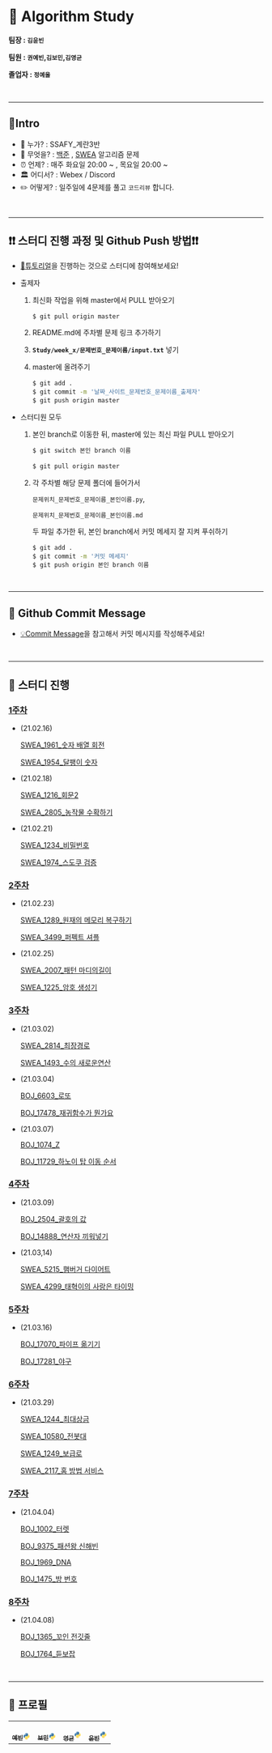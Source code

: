 🎈 Algorithm Study
====================================

**팀장 : `김윤빈`**

**팀원 : `권예빈`,`김보민`,`김영균`**

**졸업자 : `정예울`**

<br>

---

## 🎉Intro

-	💁 누가? : SSAFY_계란3반
-	🎁 무엇을? : [백준](https://www.acmicpc.net/) , [SWEA](https://swexpertacademy.com/main/code/problem/problemList.do) 알고리즘 문제
-	⏰ 언제? : 매주 화요일 20:00 ~ , 목요일 20:00 ~
-	🏛 어디서? : Webex / Discord
-	✏️ 어떻게? : 일주일에 4문제를 풀고 `코드리뷰` 합니다.

<br>

---

## ❗❗ 스터디 진행 과정 및 Github Push 방법❗❗

- [🐣튜토리얼](files/tutorial.md)을 진행하는 것으로 스터디에 참여해보세요!

- 출제자

  1. 최신화 작업을 위해 master에서 PULL 받아오기

     ```bash
     $ git pull origin master
     ```

  2. README.md에 주차별 문제 링크 추가하기

  3. **``Study/week_x/문제번호_문제이름/input.txt``** 넣기

  4. master에 올려주기

     ```bash
     $ git add .
     $ git commit -m '날짜_사이트_문제번호_문제이름_출제자'
     $ git push origin master
     ```

- 스터디원 모두

  1. 본인 branch로 이동한 뒤, master에 있는 최신 파일 PULL 받아오기

     ```bash
     $ git switch 본인 branch 이름
     ```

     ```bash
     $ git pull origin master
     ```

  2. 각 주차별 해당 문제 폴더에 들어가서

     `문제위치_문제번호_문제이름_본인이름.py`,

     `문제위치_문제번호_문제이름_본인이름.md`

     두 파일 추가한 뒤, 본인 branch에서 커밋 메세지 잘 지켜 푸쉬하기

     ```bash
     $ git add .
     $ git commit -m '커밋 메세지'
     $ git push origin 본인 branch 이름
     ```

<br>

---

## 📨 Github Commit Message

- [💡Commit Message](files/Commit_Meessage.md)을 참고해서 커밋 메시지를 작성해주세요!

<br>

---

## 📅 스터디 진행

### [1주차](Study/Week_1)

- (21.02.16)

  [SWEA_1961_숫자 배열 회전](https://swexpertacademy.com/main/code/problem/problemDetail.do?contestProbId=AV5Pq-OKAVYDFAUq&categoryId=AV5Pq-OKAVYDFAUq&categoryType=CODE&problemTitle=1961&orderBy=FIRST_REG_DATETIME&selectCodeLang=ALL&select-1=&pageSize=10&pageIndex=1)

  [SWEA_1954_달팽이 숫자](https://swexpertacademy.com/main/code/problem/problemDetail.do?contestProbId=AV5PobmqAPoDFAUq&categoryId=AV5PobmqAPoDFAUq&categoryType=CODE&problemTitle=1954&orderBy=FIRST_REG_DATETIME&selectCodeLang=ALL&select-1=&pageSize=10&pageIndex=1&&&&&&&&&)

- (21.02.18)

  [SWEA_1216_회문2](https://swexpertacademy.com/main/code/problem/problemDetail.do?contestProbId=AV14Rq5aABUCFAYi&categoryId=AV14Rq5aABUCFAYi&categoryType=CODE&problemTitle=1216&orderBy=FIRST_REG_DATETIME&selectCodeLang=ALL&select-1=&pageSize=10&pageIndex=1)

  [SWEA_2805_농작물 수확하기](https://swexpertacademy.com/main/code/problem/problemDetail.do?contestProbId=AV7GLXqKAWYDFAXB&categoryId=AV7GLXqKAWYDFAXB&categoryType=CODE&problemTitle=2805&orderBy=FIRST_REG_DATETIME&selectCodeLang=ALL&select-1=&pageSize=10&pageIndex=1)

- (21.02.21)

  [SWEA_1234_비밀번호](https://swexpertacademy.com/main/code/problem/problemDetail.do?contestProbId=AV14_DEKAJcCFAYD&categoryId=AV14_DEKAJcCFAYD&categoryType=CODE&problemTitle=1234&orderBy=FIRST_REG_DATETIME&selectCodeLang=ALL&select-1=&pageSize=10&pageIndex=1)

  [SWEA_1974_스도쿠 검증](https://swexpertacademy.com/main/code/problem/problemDetail.do?contestProbId=AV5Psz16AYEDFAUq&categoryId=AV5Psz16AYEDFAUq&categoryType=CODE&problemTitle=1974&orderBy=FIRST_REG_DATETIME&selectCodeLang=ALL&select-1=&pageSize=10&pageIndex=1)

### [2주차](Study/Week_2)

- (21.02.23)

  [SWEA_1289_원재의 메모리 복구하기](https://swexpertacademy.com/main/code/problem/problemDetail.do?contestProbId=AV19AcoKI9sCFAZN&categoryId=AV19AcoKI9sCFAZN&categoryType=CODE&problemTitle=1289&orderBy=FIRST_REG_DATETIME&selectCodeLang=ALL&select-1=&pageSize=10&pageIndex=1)

  [SWEA_3499_퍼펙트 셔플](https://swexpertacademy.com/main/code/problem/problemDetail.do?contestProbId=AWGsRbk6AQIDFAVW&categoryId=AWGsRbk6AQIDFAVW&categoryType=CODE&problemTitle=3499&orderBy=FIRST_REG_DATETIME&selectCodeLang=ALL&select-1=&pageSize=10&pageIndex=1)

- (21.02.25)

  [SWEA_2007_패턴 마디의길이](https://swexpertacademy.com/main/code/problem/problemDetail.do?contestProbId=AV5P1kNKAl8DFAUq&categoryId=AV5P1kNKAl8DFAUq&categoryType=CODE&problemTitle=2007&orderBy=FIRST_REG_DATETIME&selectCodeLang=ALL&select-1=&pageSize=10&pageIndex=1)

  [SWEA_1225_암호 생성기](https://swexpertacademy.com/main/code/problem/problemDetail.do?contestProbId=AV14uWl6AF0CFAYD&categoryId=AV14uWl6AF0CFAYD&categoryType=CODE&problemTitle=1225&orderBy=FIRST_REG_DATETIME&selectCodeLang=ALL&select-1=&pageSize=10&pageIndex=1)

### [3주차](Study/Week_3)

- (21.03.02)

  [SWEA_2814_최장경로](https://swexpertacademy.com/main/code/problem/problemDetail.do?contestProbId=AV7GOPPaAeMDFAXB&categoryId=AV7GOPPaAeMDFAXB&categoryType=CODE&problemTitle=2814&orderBy=FIRST_REG_DATETIME&selectCodeLang=ALL&select-1=&pageSize=10&pageIndex=1&&&&&&&&&)

  [SWEA_1493_수의 새로운연산](https://swexpertacademy.com/main/code/problem/problemDetail.do?contestProbId=AV2b-QGqADMBBASw&categoryId=AV2b-QGqADMBBASw&categoryType=CODE&problemTitle=1493&orderBy=FIRST_REG_DATETIME&selectCodeLang=ALL&select-1=&pageSize=10&pageIndex=1)

- (21.03.04)

  [BOJ_6603_로또](https://www.acmicpc.net/problem/6603)

  [BOJ_17478_재귀함수가 뭔가요](https://www.acmicpc.net/problem/17478)

- (21.03.07)

  [BOJ_1074_Z](https://www.acmicpc.net/problem/1074)

  [BOJ_11729_하노이 탑 이동 순서](https://www.acmicpc.net/problem/11729)

### [4주차](Study/Week_4)

- (21.03.09)

  [BOJ_2504_괄호의 값](https://www.acmicpc.net/problem/2504)

  [BOJ_14888_연산자 끼워넣기](https://www.acmicpc.net/problem/14888)

- (21.03,14)

  [SWEA_5215_햄버거 다이어트](https://swexpertacademy.com/main/code/problem/problemDetail.do?contestProbId=AWT-lPB6dHUDFAVT&categoryId=AWT-lPB6dHUDFAVT&categoryType=CODE&problemTitle=5215&orderBy=FIRST_REG_DATETIME&selectCodeLang=ALL&select-1=&pageSize=10&pageIndex=1)

  [SWEA_4299_태혁이의 사랑은 타이밍](https://swexpertacademy.com/main/code/problem/problemDetail.do?contestProbId=AWLv6mx6htoDFAVV&categoryId=AWLv6mx6htoDFAVV&categoryType=CODE&problemTitle=4299&orderBy=FIRST_REG_DATETIME&selectCodeLang=ALL&select-1=&pageSize=10&pageIndex=1)

### [5주차](Study/Week_5)

- (21.03.16)

  [BOJ_17070_파이프 옮기기](https://www.acmicpc.net/problem/17070)

  [BOJ_17281_야구](https://www.acmicpc.net/problem/17281)

### [6주차](Study/Week_6)

- (21.03.29)

  [SWEA_1244_최대상금](https://swexpertacademy.com/main/code/problem/problemDetail.do?contestProbId=AV15Khn6AN0CFAYD&categoryId=AV15Khn6AN0CFAYD&categoryType=CODE&problemTitle=1244&orderBy=FIRST_REG_DATETIME&selectCodeLang=ALL&select-1=&pageSize=10&pageIndex=1)

  [SWEA_10580_전봇대](https://swexpertacademy.com/main/code/problem/problemDetail.do?contestProbId=AXO8QBw6Qu4DFAXS&categoryId=AXO8QBw6Qu4DFAXS&categoryType=CODE&problemTitle=10580&orderBy=FIRST_REG_DATETIME&selectCodeLang=ALL&select-1=&pageSize=10&pageIndex=1)

  [SWEA_1249_보급로](https://swexpertacademy.com/main/code/problem/problemDetail.do?contestProbId=AV15QRX6APsCFAYD&categoryId=AV15QRX6APsCFAYD&categoryType=CODE&problemTitle=1249&orderBy=FIRST_REG_DATETIME&selectCodeLang=ALL&select-1=&pageSize=10&pageIndex=1)

  [SWEA_2117_홈 방법 서비스](https://swexpertacademy.com/main/code/problem/problemDetail.do?contestProbId=AV5V61LqAf8DFAWu&categoryId=AV5V61LqAf8DFAWu&categoryType=CODE&problemTitle=2117&orderBy=FIRST_REG_DATETIME&selectCodeLang=ALL&select-1=&pageSize=10&pageIndex=1)

### [7주차](Study/Week_7)

- (21.04.04)

  [BOJ_1002_터렛](https://www.acmicpc.net/problem/1002)

  [BOJ_9375_패션왕 신해빈](https://www.acmicpc.net/problem/9375)

  [BOJ_1969_DNA](https://www.acmicpc.net/problem/1969)

  [BOJ_1475_방 번호](https://www.acmicpc.net/problem/1475)

### [8주차](Study/Week_8)

- (21.04.08)

  [BOJ_1365_꼬인 전깃줄](https://www.acmicpc.net/problem/1365)

  [BOJ_1764_듣보잡](https://www.acmicpc.net/problem/1764)



<br>

---

 ## 👀 프로필



<div align = "center">
<table>
  <tr>
    <td align="center"><a href="https://github.com/kwonay11"><img src="https://avatars.githubusercontent.com/u/50578895?v=4" width="100px;" alt=""/><br /><sub><b>예빈</b><img src="https://raw.githubusercontent.com/devicons/devicon/master/icons/python/python-original.svg" alt="python" width="15" height="15"/></sub></a><br /></td>
    <td align="center"><a href="https://github.com/bomin1"><img src="https://avatars.githubusercontent.com/u/73024054?v=4" width="100px;" alt=""/><br /><sub><b>보민</b><img src="https://raw.githubusercontent.com/devicons/devicon/master/icons/python/python-original.svg" alt="python" width="15" height="15"/></sub></a><br /></td>
    <td align="center"><a href="https://github.com/zero-bacteria"><img src="https://avatars.githubusercontent.com/u/77529078?v=4" width="100px;" alt=""/><br /><sub><b>영균</b></sub><img src="https://raw.githubusercontent.com/devicons/devicon/master/icons/python/python-original.svg" alt="python" width="15" height="15"/></a><br /></td>
    <td align="center"><a href="https://github.com/kimyunbin"><img src="https://avatars.githubusercontent.com/u/50879954?v=4" width="100px;" alt=""/><br /><sub><b>윤빈</b></sub><img src="https://raw.githubusercontent.com/devicons/devicon/master/icons/python/python-original.svg" alt="python" width="15" height="15"/></a><br /></td>
  </tr>
</table>
</div>

